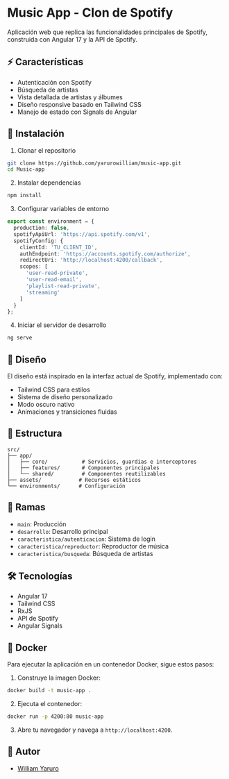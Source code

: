 # Music App - Clon de Spotify

Aplicación web que replica las funcionalidades principales de Spotify, construida con Angular 17 y la API de Spotify.

## ⚡ Características

- Autenticación con Spotify
- Búsqueda de artistas
- Vista detallada de artistas y álbumes
- Diseño responsive basado en Tailwind CSS
- Manejo de estado con Signals de Angular

## 🚀 Instalación

1. Clonar el repositorio
```bash
git clone https://github.com/yarurowilliam/music-app.git
cd Music-app
```

2. Instalar dependencias
```bash
npm install
```

3. Configurar variables de entorno
```typescript
export const environment = {
  production: false,
  spotifyApiUrl: 'https://api.spotify.com/v1',
  spotifyConfig: {
    clientId: 'TU_CLIENT_ID',
    authEndpoint: 'https://accounts.spotify.com/authorize',
    redirectUri: 'http://localhost:4200/callback',
    scopes: [
      'user-read-private',
      'user-read-email',
      'playlist-read-private',
      'streaming'
    ]
  }
};
```

4. Iniciar el servidor de desarrollo
```bash
ng serve
```

## 🎨 Diseño

El diseño está inspirado en la interfaz actual de Spotify, implementado con:
- Tailwind CSS para estilos
- Sistema de diseño personalizado
- Modo oscuro nativo
- Animaciones y transiciones fluidas

## 📁 Estructura

```
src/
├── app/
│   ├── core/           # Servicios, guardias e interceptores
│   ├── features/       # Componentes principales
│   └── shared/         # Componentes reutilizables
├── assets/            # Recursos estáticos
└── environments/      # Configuración
```

## 🌿 Ramas

- `main`: Producción
- `desarrollo`: Desarrollo principal
- `caracteristica/autenticacion`: Sistema de login
- `caracteristica/reproductor`: Reproductor de música
- `caracteristica/busqueda`: Búsqueda de artistas

## 🛠️ Tecnologías

- Angular 17
- Tailwind CSS
- RxJS
- API de Spotify
- Angular Signals

## 🐳 Docker

Para ejecutar la aplicación en un contenedor Docker, sigue estos pasos:

1. Construye la imagen Docker:
```bash
docker build -t music-app .
```

2. Ejecuta el contenedor:
```bash
docker run -p 4200:80 music-app
```

3. Abre tu navegador y navega a `http://localhost:4200`.

## 👤 Autor

- [William Yaruro](https://github.com/yarurowilliam)